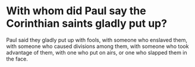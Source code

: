 # With whom did Paul say the Corinthian saints gladly put up?

Paul said they gladly put up with fools, with someone who enslaved them, with someone who caused divisions among them, with someone who took advantage of them, with one who put on airs, or one who slapped them in the face.
